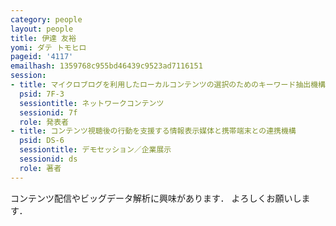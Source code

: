 ```yaml
---
category: people
layout: people
title: 伊達 友裕
yomi: ダテ トモヒロ
pageid: '4117'
emailhash: 1359768c955bd46439c9523ad7116151
session:
- title: マイクロブログを利用したローカルコンテンツの選択のためのキーワード抽出機構
  psid: 7F-3
  sessiontitle: ネットワークコンテンツ
  sessionid: 7f
  role: 発表者
- title: コンテンツ視聴後の行動を支援する情報表示媒体と携帯端末との連携機構
  psid: DS-6
  sessiontitle: デモセッション／企業展示
  sessionid: ds
  role: 著者
---
```

コンテンツ配信やビッグデータ解析に興味があります．
よろしくお願いします．